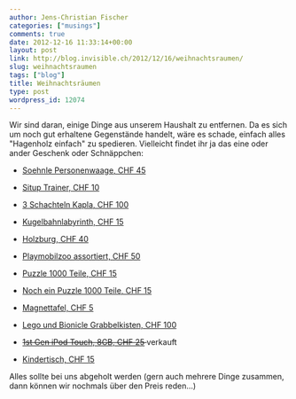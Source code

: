 ```yaml
---
author: Jens-Christian Fischer
categories: ["musings"]
comments: true
date: 2012-12-16 11:33:14+00:00
layout: post
link: http://blog.invisible.ch/2012/12/16/weihnachtsraumen/
slug: weihnachtsraumen
tags: ["blog"]
title: Weihnachtsräumen
type: post
wordpress_id: 12074
---
```


Wir sind daran, einige Dinge aus unserem Haushalt zu entfernen. Da es sich um noch gut erhaltene Gegenstände handelt, wäre es schade, einfach alles "Hagenholz einfach" zu spedieren. Vielleicht findet ihr ja das eine oder ander Geschenk oder Schnäppchen:





	
  * [Soehnle Personenwaage, CHF 45](http://stuffle.it/item/50cd9a2901bdce857200023b)

	
  * [Situp Trainer, CHF 10](http://stuffle.it/item/50cd9b1701bdceea6c000b83)

	
  * [3 Schachteln Kapla, CHF 100](http://stuffle.it/item/50cd9c8f00bdcef869000d88)

	
  * [Kugelbahnlabyrinth, CHF 15](http://stuffle.it/item/friesenberg-zuerich/kugelbahnlabyrinth/50cd9d2b01bdceea6c000e5b)

	
  * [Holzburg, CHF 40](http://stuffle.it/item/50cda02201bdcebd6b00145a)

	
  * [Playmobilzoo assortiert, CHF 50](http://stuffle.it/item/friesenberg-zuerich/playmobil-zoo/50cda23400bdcec95f0022cd)

	
  * [Puzzle 1000 Teile, CHF 15](http://stuffle.it/item/friesenberg-zuerich/puzzle-1000-teile/50cda31300bdcec95f00242b)

	
  * [Noch ein Puzzle 1000 Teile, CHF 15](http://stuffle.it/item/friesenberg-zuerich/bernard-puzzle/50cda35900bdcef869001887)

	
  * [Magnettafel, CHF 5](http://stuffle.it/item/friesenberg-zuerich/magnettafel/50cda41400bdcef8690019f0)

	
  * [Lego und Bionicle Grabbelkisten, CHF 100](http://stuffle.it/item/friesenberg-zuerich/lego-und-bionicle-grabbelkisten/50cda5d001bdce0d75001167)

	
  * <del>[1st Gen iPod Touch, 8GB, CHF 25](http://stuffle.it/item/friesenberg-zuerich/ipod-touch-1gen-8gb/50cda7a900bdce0a04000074) </del>verkauft

	
  * [Kindertisch, CHF 15](http://stuffle.it/item/friesenberg-zuerich/tisch/50cda9b200bdcef8690021cb)


Alles sollte bei uns abgeholt werden (gern auch mehrere Dinge zusammen, dann können wir nochmals über den Preis reden...)




